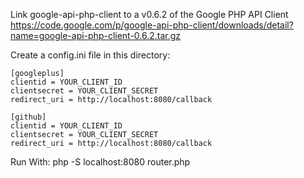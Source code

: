 Link google-api-php-client to a v0.6.2 of the Google PHP API Client
https://code.google.com/p/google-api-php-client/downloads/detail?name=google-api-php-client-0.6.2.tar.gz

Create a config.ini file in this directory: 
```
[googleplus]
clientid = YOUR_CLIENT_ID
clientsecret = YOUR_CLIENT_SECRET
redirect_uri = http://localhost:8080/callback

[github]
clientid = YOUR_CLIENT_ID
clientsecret = YOUR_CLIENT_SECRET
redirect_uri = http://localhost:8080/callback
```

Run With:
php -S localhost:8080 router.php